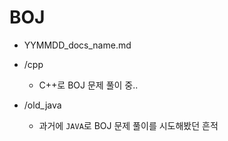 # BOJ

- YYMMDD_docs_name.md

- /cpp

    - C++로 BOJ 문제 풀이 중..

- /old_java

    - 과거에 `JAVA`로 BOJ 문제 풀이를 시도해봤던 흔적
